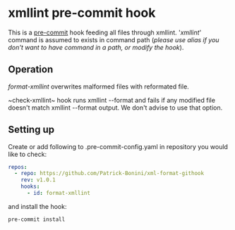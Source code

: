 # xmllint pre-commit hook

This is a [pre-commit](https://pre-commit.com) hook feeding all files through
xmllint. '*xmllint*' command is assumed to exists in command path (*please use
alias if you don't want to have command in a path, or modify the hook*).

## Operation

*format-xmllint* overwrites malformed files with reformated file.

~check-xmllint~ hook runs xmllint --format and fails if any modified file
doesn't match xmllint --format output. We don't advise to use that option.

## Setting up

Create or add following to .pre-commit-config.yaml in repository you would like to check:

```yaml
repos:
  - repo: https://github.com/Patrick-Bonini/xml-format-githook
    rev: v1.0.1
    hooks:
      - id: format-xmllint
```

and install the hook:

```sh
pre-commit install
```
